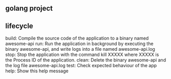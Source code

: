 ## golang project

## lifecycle

build: Compile the source code of the application to a binary named awesome-api
run: Run the application in background by executing the binary awesome-api, and write logs into a file named awesome-api.log
stop: Stop the application with the command kill XXXXX where XXXXX is the Process ID of the application.
clean: Delete the binary awesome-api and the log file awesome-api.log
test: Check expected behaviour of the app
help: Show this help message
